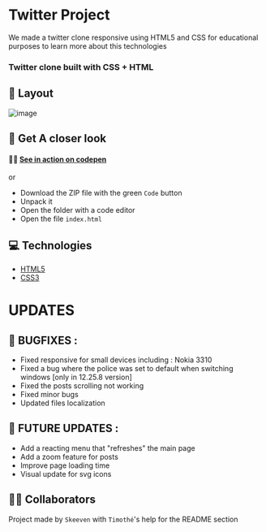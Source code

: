 # Twitter Project
We made a twitter clone responsive using HTML5 and CSS for educational purposes to learn more about this technologies

### Twitter clone built with CSS + HTML

## 🎴 Layout
![image](https://user-images.githubusercontent.com/91453728/142189521-9a4051ae-bc24-4438-973b-f75b7612ec2b.png)

## 👀 Get A closer look

#### 🚀🔥 [See in action on codepen](https://codepen.io/timothecdgp/pen/JjywLgJ)
or
* Download the ZIP file with the green `Code` button
* Unpack it
* Open the folder with a code editor
* Open the file `index.html`


## 💻 Technologies
- [HTML5](https://www.w3schools.com/html/)
- [CSS3](https://www.w3schools.com/css/)


# UPDATES
## 🔧 BUGFIXES :
* Fixed responsive for small devices including : Nokia 3310
* Fixed a bug where the police was set to default when switching windows [only in 12.25.8 version]
* Fixed the posts scrolling not working
* Fixed minor bugs
* Updated files localization

## 📰 FUTURE UPDATES :
* Add a reacting menu that "refreshes" the main page
* Add a zoom feature for posts
* Improve page loading time
* Visual update for svg icons

## 🙍‍♂️ Collaborators
Project made by 
`Skeeven` with `Timothé`'s help for the README section  



